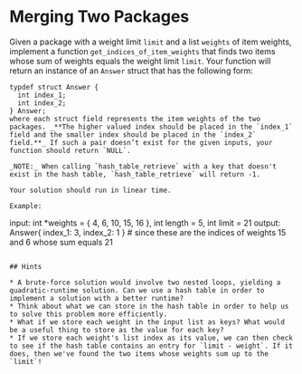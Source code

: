 # Merging Two Packages

Given a package with a weight limit `limit` and a list `weights` of item weights, implement a function `get_indices_of_item_weights` that finds two items whose sum of weights equals the weight limit `limit`. Your function will return an instance of an `Answer` struct that has the following form:
```
typdef struct Answer {
  int index_1;
  int index_2;
} Answer;
where each struct field represents the item weights of the two packages. _**The higher valued index should be placed in the `index_1` field and the smaller index should be placed in the `index_2` field.**_ If such a pair doesn’t exist for the given inputs, your function should return `NULL`.

_NOTE:_ When calling `hash_table_retrieve` with a key that doesn't exist in the hash table, `hash_table_retrieve` will return -1.

Your solution should run in linear time.

Example:
```
input: int *weights = { 4, 6, 10, 15, 16 }, int length = 5, int limit = 21
output: Answer{ index_1: 3, index_2: 1 }  # since these are the indices of weights 15 and 6 whose sum equals 21
```

## Hints

* A brute-force solution would involve two nested loops, yielding a quadratic-runtime solution. Can we use a hash table in order to implement a solution with a better runtime?
* Think about what we can store in the hash table in order to help us to solve this problem more efficiently.
* What if we store each weight in the input list as keys? What would be a useful thing to store as the value for each key?
* If we store each weight's list index as its value, we can then check to see if the hash table contains an entry for `limit - weight`. If it does, then we've found the two items whose weights sum up to the `limit`!
